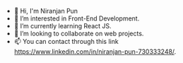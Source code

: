 - 👋 Hi, I'm Niranjan Pun
- 👀 I’m interested in Front-End Development.
- 🌱 I’m currently learning React JS.
- 💞️ I’m looking to collaborate on web projects.
- 📫 You can contact through this link https://www.linkedin.com/in/niranjan-pun-730333248/.


